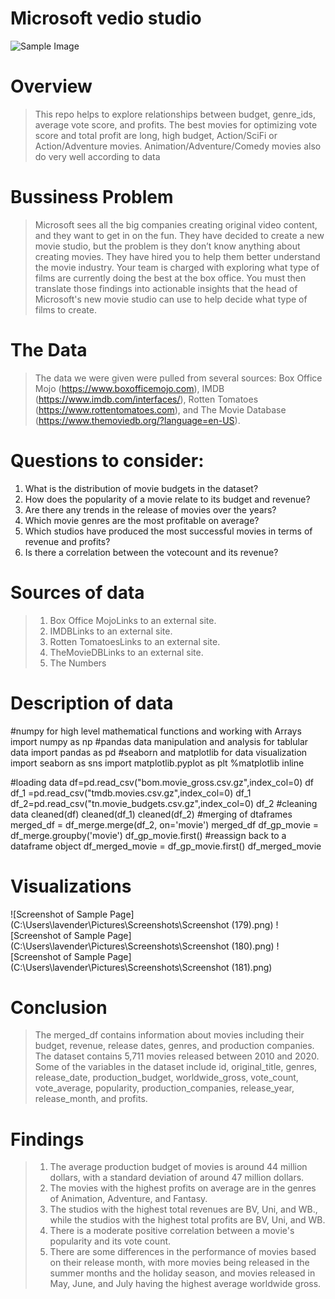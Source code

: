 # Microsoft vedio studio
![Sample Image](https://cdn.neowin.com/news/images/uploaded/2018/08/1533213049_artboard_5_wt_story.jpg)

# Overview
> This repo helps to explore relationships between budget, genre_ids, average vote score, and profits. The best movies for optimizing vote score and total profit are long, high budget, Action/SciFi or Action/Adventure movies. Animation/Adventure/Comedy movies also do very well according to data
# Bussiness Problem
> Microsoft sees all the big companies creating original video content, and they want to get in on the fun. They have decided to create a new movie studio, but the problem is they don’t know anything about creating movies. They have hired you to help them better understand the movie industry. Your team is charged with exploring what type of films are currently doing the best at the box office. You must then translate those findings into actionable insights that the head of Microsoft's new movie studio can use to help decide what type of films to create.
# The Data
> The data we were given were pulled from several sources: Box Office Mojo (https://www.boxofficemojo.com), IMDB (https://www.imdb.com/interfaces/), Rotten Tomatoes (https://www.rottentomatoes.com), and The Movie Database (https://www.themoviedb.org/?language=en-US).
# Questions to consider:
1. What is the distribution of movie budgets in the dataset?
2. How does the popularity of a movie relate to its budget and revenue?
3. Are there any trends in the release of movies over the years?
4. Which movie genres are the most profitable on average?
5. Which studios have produced the most successful movies in terms of revenue and profits?
6. Is there a correlation between the votecount and its revenue?
# Sources of data
> 1. Box Office MojoLinks to an external site.
> 2. IMDBLinks to an external site.
> 3. Rotten TomatoesLinks to an external site.
> 4. TheMovieDBLinks to an external site.
> 5. The Numbers
# Description of data
#numpy for high level mathematical functions and working with Arrays
import numpy as np
#pandas data manipulation and analysis for tablular data
import pandas as pd
#seaborn and matplotlib for data visualization
import seaborn as sns
import matplotlib.pyplot as plt
%matplotlib inline

#loading data
df=pd.read_csv("bom.movie_gross.csv.gz",index_col=0)
df
df_1 =pd.read_csv("tmdb.movies.csv.gz",index_col=0)
df_1
df_2=pd.read_csv("tn.movie_budgets.csv.gz",index_col=0)
df_2
#cleaning data
cleaned(df)
cleaned(df_1)
cleaned(df_2)
#merging of dtaframes
merged_df = df_merge.merge(df_2, on='movie')
merged_df
df_gp_movie = df_merge.groupby('movie')
df_gp_movie.first()
#reassign back to a dataframe object
df_merged_movie = df_gp_movie.first()
df_merged_movie
# Visualizations
![Screenshot of Sample Page](C:\Users\lavender\Pictures\Screenshots\Screenshot (179).png)
![Screenshot of Sample Page](C:\Users\lavender\Pictures\Screenshots\Screenshot (180).png)
![Screenshot of Sample Page](C:\Users\lavender\Pictures\Screenshots\Screenshot (181).png)
# Conclusion
> The merged_df contains information about movies including their budget, revenue, release dates, genres, and production companies. The dataset contains 5,711 movies released between 2010 and 2020. Some of the variables in the dataset include id, original_title, genres, release_date, production_budget, worldwide_gross, vote_count, vote_average, popularity, production_companies, release_year, release_month, and profits.
# Findings
> 1.  The average production budget of movies is around 44 million dollars, with a standard deviation of around 47 million dollars.
> 2. The movies with the highest profits on average are in the genres of Animation, Adventure, and Fantasy.
> 3. The studios with the highest total revenues are BV, Uni, and WB., while the studios with the highest total profits are BV, Uni, and WB.
> 4. There is a moderate positive correlation between a movie's popularity and its vote count.
> 5. There are some differences in the performance of movies based on their release month, with more movies being released in the summer months and the holiday season,  and movies released in May, June, and July having the highest average worldwide gross.


